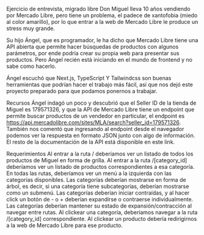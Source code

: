 Ejercicio de entrevista, migrado libre
Don Miguel lleva 10 años vendiendo por Mercado Libre, pero tiene un problema, el padece de xantofobia (miedo al color amarillo), por lo que entrar a la web de Mercado Libre le produce un stress muy grande.

Su hijo Ángel, que es programador, le ha dicho que Mercado Libre tiene una API abierta que permite hacer búsquedas de productos con algunos parámetros, por ende podría crear su propia web para presentar sus productos. Pero Ángel recién está iniciando en el mundo de frontend y no sabe como hacerlo.

Ángel escuchó que Next.js, TypeScript Y Tailwindcss son buenas herramientas que podrían hacer el trabajo más fácil, así que nos dejó este proyecto preparado para que podamos ponernos a trabajar.

Recursos
Ángel indagó un poco y descubrió que el Seller ID de la tienda de Miguel es 179571326, y que la API de Mercado Libre tiene un endpoint que permite buscar productos de un vendedor en particular, el endpoint es https://api.mercadolibre.com/sites/MLA/search?seller_id=179571326. También nos comentó que ingresando al endpoint desde el navegador podemos ver la respuesta en formato JSON junto con algo de información. El resto de la documentación de la API está disponible en este link.

Requerimientos
 Al entrar a la ruta / deberíamos ver un listado de todos los productos de Miguel en forma de grilla.
 Al entrar a la ruta /[category_id] deberíamos ver un listado de productos correspondientes a esa categoría.
 En todas las rutas, deberíamos ver un menú a la izquierda con las categorías disponibles. Las categorías deberían mostrarse en forma de árbol, es decir, si una categoría tiene subcategorías, deberían mostrarse como un submenú.
 Las categorías deberían iniciar contraídas, y al hacer click un botón de - o + deberían expandirse o contraerse individualmente.
 Las categorías deberían mantener su estado de expansión/contracción al navegar entre rutas.
 Al clickear una categoría, deberíamos navegar a la ruta /[category_id] correspondiente.
 Al clickear un producto debería redirigirnos a la web de Mercado Libre para ese producto.